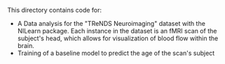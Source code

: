 This directory contains code for:
- A Data analysis for the "TReNDS Neuroimaging" dataset with the NILearn package. Each instance in the dataset is an fMRI scan of the subject's head, which allows for visualization of blood flow within the brain. 
- Training of a baseline model to predict the age of the scan's subject
